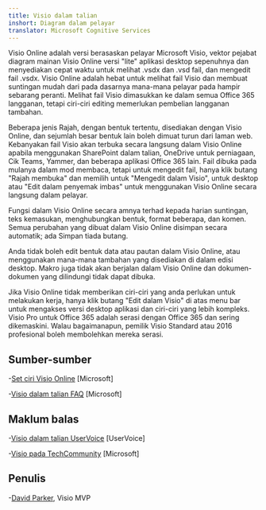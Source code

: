 ```yaml
---
title: Visio dalam talian
inshort: Diagram dalam pelayar
translator: Microsoft Cognitive Services
---
```



Visio Online adalah versi berasaskan pelayar Microsoft Visio, vektor pejabat diagram mainan Visio Online versi "lite" aplikasi desktop sepenuhnya dan menyediakan cepat waktu untuk melihat .vsdx dan .vsd fail, dan mengedit fail .vsdx. Visio Online adalah hebat untuk melihat fail Visio dan membuat suntingan mudah dari pada dasarnya mana-mana pelayar pada hampir sebarang peranti. Melihat fail Visio dimasukkan ke dalam semua Office 365 langganan, tetapi ciri-ciri editing memerlukan pembelian langganan tambahan.

Beberapa jenis Rajah, dengan bentuk tertentu, disediakan dengan Visio Online, dan sejumlah besar bentuk lain boleh dimuat turun dari laman web. Kebanyakan fail Visio akan terbuka secara langsung dalam Visio Online apabila menggunakan SharePoint dalam talian, OneDrive untuk perniagaan, Cik Teams, Yammer, dan beberapa aplikasi Office 365 lain. Fail dibuka pada mulanya dalam mod membaca, tetapi untuk mengedit fail, hanya klik butang "Rajah membuka" dan memilih untuk "Mengedit dalam Visio", untuk desktop atau "Edit dalam penyemak imbas" untuk menggunakan Visio Online secara langsung dalam pelayar.

Fungsi dalam Visio Online secara amnya terhad kepada harian suntingan, teks kemasukan, menghubungkan bentuk, format beberapa, dan komen. Semua perubahan yang dibuat dalam Visio Online disimpan secara automatik; ada Simpan tiada butang.

Anda tidak boleh edit bentuk data atau pautan dalam Visio Online, atau menggunakan mana-mana tambahan yang disediakan di dalam edisi desktop. Makro juga tidak akan berjalan dalam Visio Online dan dokumen-dokumen yang dilindungi tidak dapat dibuka.

Jika Visio Online tidak memberikan ciri-ciri yang anda perlukan untuk melakukan kerja, hanya klik butang "Edit dalam Visio" di atas menu bar untuk mengakses versi desktop aplikasi dan ciri-ciri yang lebih kompleks. Visio Pro untuk Office 365 adalah serasi dengan Office 365 dan sering dikemaskini. Walau bagaimanapun, pemilik Visio Standard atau 2016 profesional boleh membolehkan mereka serasi.

Sumber-sumber
---------

-[Set ciri Visio Online](https://technet.microsoft.com/library/visio-online-service-descriptoin.aspx)
    \[Microsoft\]

-[Visio dalam talian FAQ](https://support.office.com/en-us/article/Visio-Online-Frequently-Asked-Questions-e6647040-2fca-42ec-9fa5-d16a4e39e0ee?ui=en-US&rs=en-US&ad=US)
    \[Microsoft\]

Maklum balas
---------

-[Visio dalam talian UserVoice](https://visio.uservoice.com/forums/368199-visio-online)
    \[UserVoice\]

-[Visio pada TechCommunity](https://techcommunity.microsoft.com/t5/Visio/ct-p/Visio)
    \[Microsoft\]

Penulis
---------

-[David Parker](https://www.linkedin.com/in/bvisual/), Visio MVP



